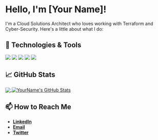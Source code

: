 # Hello, I'm [Your Name]!

I'm a Cloud Solutions Architect who loves working with Terraform and Cyber-Security. Here's a little about what I do:

## 🔧 Technologies & Tools
![](https://img.shields.io/badge/Code-Terraform-informational?style=flat&logo=terraform&logoColor=white&color=2bbc8a)
![](https://img.shields.io/badge/Tools-Docker-informational?style=flat&logo=docker&logoColor=white&color=2bbc8a)
![](https://img.shields.io/badge/code-Php-informational?style=flat&logo=php&logoColor=white&color=2bbc8a)
![](https://img.shields.io/badge/Code-Bash-informational?style=flat&logo=bash&logoColor=white&color=2bbc8a)
![](https://img.shields.io/badge/Code-Powershell-informational?style=flat&logo=powershell&logoColor=white&color=2bbc8a)

## 📈 GitHub Stats

<a href="https://github.com/anuraghazra/github-readme-stats">
  <img align="center" src="https://github-readme-stats.vercel.app/api/top-langs/?username=samcrudge&hide=javascript,html&theme=radical" />
</a>
<a href="https://github.com/anuraghazra/github-readme-stats">
  <img align="center" src="https://github-readme-stats.vercel.app/api?username=samcrudge&show_icons=true&line_height=27&count_private=true&theme=radical" alt="YourName's GitHub Stats" />
</a>

## 📫 How to Reach Me
- **[LinkedIn](https://www.linkedin.com/in/samuel-crudge/)**
- **[Email](coffee@samuel.mozmail.com)**
- **[Twitter](https://twitter.com/SamuelCrudge)**

